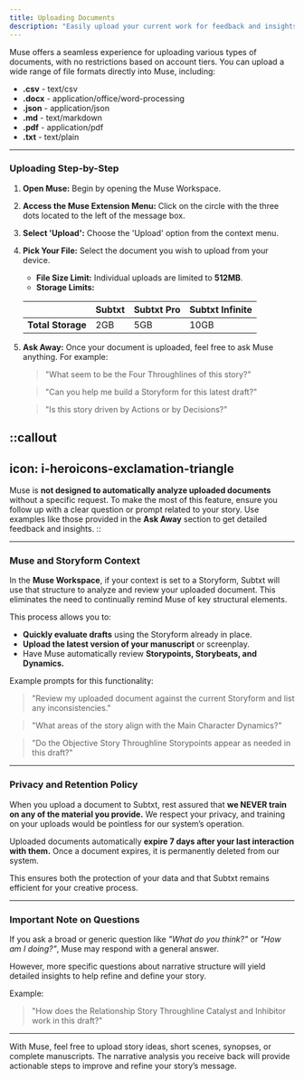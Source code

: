 ```yaml
---
title: Uploading Documents  
description: "Easily upload your current work for feedback and insights"  
---
```


Muse offers a seamless experience for uploading various types of documents, with no restrictions based on account tiers. You can upload a wide range of file formats directly into Muse, including:

- **.csv** - text/csv  
- **.docx** - application/office/word-processing  
- **.json** - application/json  
- **.md** - text/markdown  
- **.pdf** - application/pdf  
- **.txt** - text/plain  

---

### Uploading Step-by-Step

1. **Open Muse:** Begin by opening the Muse Workspace.  
2. **Access the Muse Extension Menu:** Click on the circle with the three dots located to the left of the message box.  
3. **Select 'Upload':** Choose the 'Upload' option from the context menu.  
4. **Pick Your File:** Select the document you wish to upload from your device.  
   - **File Size Limit:** Individual uploads are limited to **512MB**.  
   - **Storage Limits:**  

   |                 | **Subtxt** | **Subtxt Pro** | **Subtxt Infinite** |
   |-----------------|------------|----------------|----------------------|
   | **Total Storage** | 2GB        | 5GB            | 10GB                |

5. **Ask Away:** Once your document is uploaded, feel free to ask Muse anything. For example:  

   > "What seem to be the Four Throughlines of this story?"  

   > "Can you help me build a Storyform for this latest draft?"  

   > "Is this story driven by Actions or by Decisions?"

::callout
---
icon: i-heroicons-exclamation-triangle
---
Muse is **not designed to automatically analyze uploaded documents** without a specific request. To make the most of this feature, ensure you follow up with a clear question or prompt related to your story. Use examples like those provided in the **Ask Away** section to get detailed feedback and insights.
::

--- 

### Muse and Storyform Context

In the **Muse Workspace**, if your context is set to a Storyform, Subtxt will use that structure to analyze and review your uploaded document. This eliminates the need to continually remind Muse of key structural elements.  

This process allows you to:  
- **Quickly evaluate drafts** using the Storyform already in place.  
- **Upload the latest version of your manuscript** or screenplay.  
- Have Muse automatically review **Storypoints, Storybeats, and Dynamics.**

Example prompts for this functionality:  

> "Review my uploaded document against the current Storyform and list any inconsistencies."  

> "What areas of the story align with the Main Character Dynamics?"  

> "Do the Objective Story Throughline Storypoints appear as needed in this draft?"

---

### Privacy and Retention Policy

When you upload a document to Subtxt, rest assured that **we NEVER train on any of the material you provide.** We respect your privacy, and training on your uploads would be pointless for our system’s operation.  

Uploaded documents automatically **expire 7 days after your last interaction with them.** Once a document expires, it is permanently deleted from our system.  

This ensures both the protection of your data and that Subtxt remains efficient for your creative process.  

---

### Important Note on Questions

If you ask a broad or generic question like _"What do you think?"_ or _"How am I doing?"_, Muse may respond with a general answer.  

However, more specific questions about narrative structure will yield detailed insights to help refine and define your story.  

Example:  

> "How does the Relationship Story Throughline Catalyst and Inhibitor work in this draft?"  

---

With Muse, feel free to upload story ideas, short scenes, synopses, or complete manuscripts. The narrative analysis you receive back will provide actionable steps to improve and refine your story’s message.